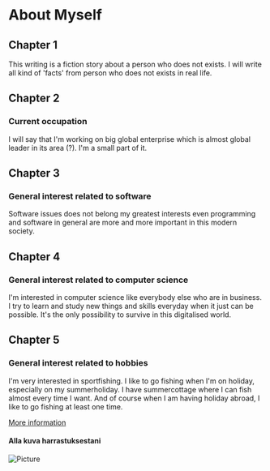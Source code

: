 # About Myself

## **Chapter 1**
This writing is a fiction story about a person who does not exists. I will write all kind of 'facts' from person who does not exists in real life.


## Chapter 2
### Current occupation
I will say that I'm working on big global enterprise which  is almost global leader in its area (?). I'm a small part of it.


## Chapter 3
### General interest related to software
Software issues does not belong my greatest interests even programming and software in general are  more and more important in this modern society.


## Chapter 4
### General interest related to computer science
I'm interested in computer science like everybody else who are in business. I try to learn and study new things and skills everyday when it just can be possible. It's the only possibility to survive in this digitalised world.


## Chapter 5
### General interest related to hobbies
I'm very interested in sportfishing. I like to go fishing when I'm on holiday, especially
on my summerholiday. I have summercottage where I can fish almost every time I want. And of course when I am having holiday abroad, I like to go fishing at least one time.

[More information](diary-017.md)

#### Alla kuva harrastuksestani

![Picture](https://pixabay.com/go/?t=image-list-nohits-shutterstock&id=1022262199)

